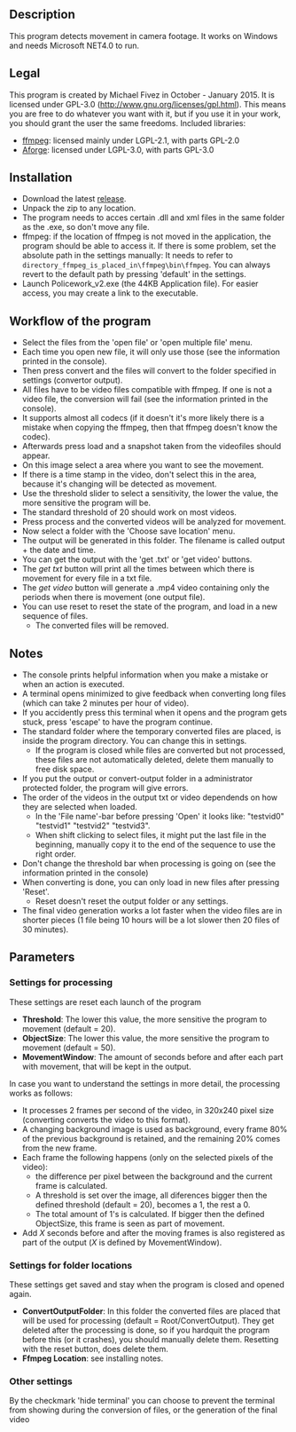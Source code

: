 ## Description ##
This program detects movement in camera footage. It works on Windows and needs Microsoft NET4.0 to run.

## Legal ##
This program is created by Michael Fivez in October - January 2015.
It is licensed under GPL-3.0 (http://www.gnu.org/licenses/gpl.html).
This means you are free to do whatever you want with it, but if you use it in your work, you should grant the user the same freedoms.
Included libraries:
- [ffmpeg](https://www.ffmpeg.org/): licensed mainly under LGPL-2.1, with parts GPL-2.0
- [Aforge](http://www.aforgenet.com/): licensed under LGPL-3.0, with parts GPL-3.0

## Installation ##
- Download the latest [release](https://github.com/michaelfivez/IntelligentPolicePlayer/releases).
- Unpack the zip to any location.
- The program needs to acces certain .dll and xml files in the same folder as the .exe, so don't move any file.
- ffmpeg: if the location of ffmpeg is not moved in the application, the program should be able to access it. If there is some problem, set the absolute path in the settings manually: It needs to refer to `directory_ffmpeg_is_placed_in\ffmpeg\bin\ffmpeg`. You can always revert to the default path by pressing 'default' in the settings.
- Launch Policework_v2.exe (the 44KB Application file). For easier access, you may create a link to the executable.

## Workflow of the program ##
- Select the files from the 'open file' or 'open multiple file' menu.
 - Each time you open new file, it will only use those (see the information printed in the console).
- Then press convert and the files will convert to the folder specified in settings (convertor output).
 - All files have to be video files compatible with ffmpeg. If one is not a video file, the conversion will fail (see the information printed in the console). 
 - It supports almost all codecs (if it doesn't it's more likely there is a mistake when copying the ffmpeg, then that ffmpeg doesn't know the codec).
- Afterwards press load and a snapshot taken from the videofiles should appear.
- On this image select a area where you want to see the movement.
 - If there is a time stamp in the video, don't select this in the area, because it's changing will be detected as movement.
- Use the threshold slider to select a sensitivity, the lower the value, the more sensitive the program will be. 
 - The standard threshold of 20 should work on most videos.
- Press process and the converted videos will be analyzed for movement.
- Now select a folder with the 'Choose save location' menu.
 - The output will be generated in this folder. The filename is called output + the date and time.
- You can get the output with the 'get .txt' or 'get video' buttons.
 - The *get txt* button will print all the times between which there is movement for every file in a txt file.
 - The *get video* button will generate a .mp4 video containing only the periods when there is movement (one output file).
- You can use reset to reset the state of the program, and load in a new sequence of files.
  - The converted files will be removed.

## Notes ##
- The console prints helpful information when you make a mistake or when an action is executed.
- A terminal opens minimized to give feedback when converting long files (which can take 2 minutes per hour of video).
- If you accidently press this terminal when it opens and the program gets stuck, press 'escape' to have the program continue.
- The standard folder where the temporary converted files are placed, is inside the program directory. You can change this in settings.
  - If the program is closed while files are converted but not processed, these files are not automatically deleted, delete them manually to free disk space.
- If you put the output or convert-output folder in a administrator protected folder, the program will give errors.
- The order of the videos in the output txt or video dependends on how they are selected when loaded.
  - In the 'File name'-bar before pressing 'Open' it looks like: "testvid0" "testvid1" "testvid2" "testvid3".
  - When shift clicking to select files, it might put the last file in the beginning, manually copy it to the end of the sequence to use the right order.
- Don't change the threshold bar when processing is going on (see the information printed in the console)
- When converting is done, you can only load in new files after pressing 'Reset'.
  - Reset doesn't reset the output folder or any settings.
- The final video generation works a lot faster when the video files are in shorter pieces (1 file being 10 hours will be a lot slower then 20 files of 30 minutes).

## Parameters ##
### Settings for processing ###
These settings are reset each launch of the program
- **Threshold**: The lower this value, the more sensitive the program to movement (default = 20).
- **ObjectSize**: The lower this value, the more sensitive the program to movement (default = 50).
- **MovementWindow**: The amount of seconds before and after each part with movement, that will be kept in the output.

In case you want to understand the settings in more detail, the processing works as follows:
- It processes 2 frames per second of the video, in 320x240 pixel size (converting converts the video to this format).
- A changing background image is used as background, every frame 80% of the previous background is retained, and the remaining 20% comes from the new frame.
- Each frame the following happens (only on the selected pixels of the video):
  - the difference per pixel between the background and the current frame is calculated.
  - A threshold is set over the image, all diferences bigger then the defined threshold (default = 20), becomes a 1, the rest a 0.
  - The total amount of 1's is calculated. If bigger then the defined ObjectSize, this frame is seen as part of movement.
- Add *X* seconds before and after the moving frames is also registered as part of the output (*X* is defined by MovementWindow).

### Settings for folder locations ###
These settings get saved and stay when the program is closed and opened again.
- **ConvertOutputFolder**: In this folder the converted files are placed that will be used for processing (default = Root/ConvertOutput). They get deleted after the processing is done, so if you hardquit the program before this (or it crashes), you should manually delete them. Resetting with the reset button, does delete them.
- **Ffmpeg Location**: see installing notes.

### Other settings ###
By the checkmark 'hide terminal' you can choose to prevent the terminal from showing during the conversion of files, or the generation of the final video

